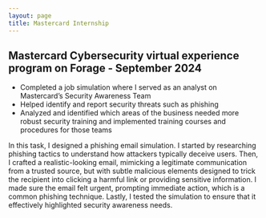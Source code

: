 ```yaml
---
layout: page
title: Mastercard Internship
---
```


## Mastercard Cybersecurity virtual experience program on Forage - September 2024

*   Completed a job simulation where I served as an analyst on Mastercard’s Security Awareness Team
*   Helped identify and report security threats such as phishing
*   Analyzed and identified which areas of the business needed more robust security training and implemented training courses and procedures for those teams
  

In this task, I designed a phishing email simulation. 
I started by researching phishing tactics to understand how attackers typically deceive users. 
Then, I crafted a realistic-looking email, mimicking a legitimate communication from a trusted source, but with subtle malicious elements designed to trick the recipient into clicking a harmful link or providing sensitive information. 
I made sure the email felt urgent, prompting immediate action, which is a common phishing technique. 
Lastly, I tested the simulation to ensure that it effectively highlighted security awareness needs.
